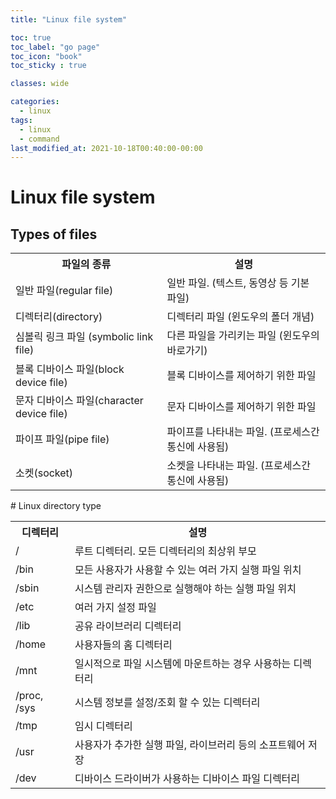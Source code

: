 ```yaml
---
title: "Linux file system"

toc: true
toc_label: "go page"
toc_icon: "book"
toc_sticky : true

classes: wide

categories:
  - linux
tags:
  - linux
  - command
last_modified_at: 2021-10-18T00:40:00-00:00
---
```


# Linux file system

## Types of files
<table>
    <tr>
        <th>파일의 종류</th>
        <th>설명</th>
    </tr>
    <tr>
        <td>일반 파일(regular file)</td>
        <td>일반 파일. (텍스트, 동영상 등 기본 파일)</td>
    </tr>
    <tr>
        <td>디렉터리(directory)</td>
        <td>디렉터리 파일 (윈도우의 폴더 개념)</td>
    </tr>
    <tr>
        <td>심볼릭 링크 파일 (symbolic link file)</td>
        <td>다른 파일을 가리키는 파일 (윈도우의 바로가기)</td>
    </tr>
    <tr>
        <td>블록 디바이스 파일(block device file)</td>
        <td>블록 디바이스를 제어하기 위한 파일</td>
    </tr>
    <tr>
        <td>문자 디바이스 파일(character device file)</td>
        <td>문자 디바이스를 제어하기 위한 파일</td>
    </tr>
    <tr>
        <td>파이프 파일(pipe file)</td>
        <td>파이프를 나타내는 파일. (프로세스간 통신에 사용됨)</td>
    </tr>
    <tr>
        <td>소켓(socket)</td>
        <td>소켓을 나타내는 파일. (프로세스간 통신에 사용됨)</td>
    </tr>
</table>
# Linux directory type
<table>
    <tr>
        <th>디렉터리</th>
        <th>설명</th>
    </tr>
    <tr>
        <td>/</td>
        <td>루트 디렉터리. 모든 디렉터리의 최상위 부모</td>
    </tr>
    <tr>
        <td>/bin</td>
        <td>모든 사용자가 사용할 수 있는 여러 가지 실행 파일 위치</td>
    </tr>
    <tr>
        <td>/sbin</td>
        <td>시스템 관리자 권한으로 실행해야 하는 실행 파일 위치</td>
    </tr>
    <tr>
        <td>/etc</td>
        <td>여러 가지 설정 파일</td>
    </tr>
    <tr>
        <td>/lib</td>
        <td>공유 라이브러리 디렉터리</td>
    </tr>
    <tr>
        <td>/home</td>
        <td>사용자들의 홈 디렉터리</td>
    </tr>
    <tr>
        <td>/mnt</td>
        <td>일시적으로 파일 시스템에 마운트하는 경우 사용하는 디렉터리</td>
    </tr>
    <tr>
        <td>/proc, /sys</td>
        <td>시스템 정보를 설정/조회 할 수 있는 디렉터리</td>
    </tr>
    <tr>
        <td>/tmp</td>
        <td>임시 디렉터리</td>
    </tr>
    <tr>
        <td>/usr</td>
        <td>사용자가 추가한 실행 파일, 라이브러리 등의 소프트웨어 저장</td>
    </tr>
    <tr>
        <td>/dev</td>
        <td>디바이스 드라이버가 사용하는 디바이스 파일 디렉터리</td>
    </tr>
</table>
